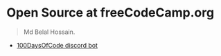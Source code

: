 # Open Source at freeCodeCamp.org

> Md Belal Hossain.

- [100DaysOfCode discord bot](https://opensource.freecodecamp.org/100DaysOfCode-discord-bot)
